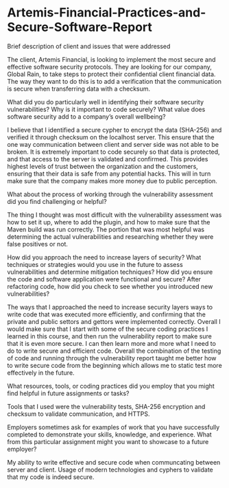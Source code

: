 # Artemis-Financial-Practices-and-Secure-Software-Report

Brief description of client and issues that were addressed

  The client, Artemis Financial, is looking to implement the most secure and effective software security protocols. They are looking for our company, Global Rain, to take steps to protect their confidential client financial data. The way they want to do this is to add a verification that the communication is secure when transferring data with a checksum. 
  
What did you do particularly well in identifying their software security vulnerabilities? Why is it important to code securely? What value does software security add to a company’s overall wellbeing?

  I believe that I identified a secure cypher to encrypt the data (SHA-256) and verified it through checksum on the localhost server. This ensure that the one way communication between client and server side was not able to be broken. It is extremely important to code securely so that data is protected, and that access to the server is validated and confirmed. This provides highest levels of trust between the organization and the customers, ensuring that their data is safe from any potential hacks. This will in turn make sure that the company makes more money due to public perception. 
  
What about the process of working through the vulnerability assessment did you find challenging or helpful?

  The thing I thought was most difficult with the vulnerability assessment was how to set it up, where to add the plugin, and how to make sure that the Maven build was run correctly. The portion that was most helpful was determining the actual vulnerabilities and researching whether they were false positives or not.
  
How did you approach the need to increase layers of security? What techniques or strategies would you use in the future to assess vulnerabilities and determine mitigation techniques? How did you ensure the code and software application were functional and secure? After refactoring code, how did you check to see whether you introduced new vulnerabilities?


  The ways that I approached the need to increase security layers ways to write code that was executed more efficiently, and confirming that the private and public settors and gettors were implemented correctly. Overall I would make sure that I start with some of the secure coding practices I learned in this course, and then run the vulnerability report to make sure that it is even more secure. I can then learn more and more what I need to do to write secure and efficient code. Overall the combination of the testing of code and running through the vulnerability report taught me better how to write secure code from the beginning which allows me to static test more effectively in the future.
  

What resources, tools, or coding practices did you employ that you might find helpful in future assignments or tasks?

  Tools that I used were the vulnerability tests, SHA-256 encryption and checksum to validate communication, and HTTPS.
  
Employers sometimes ask for examples of work that you have successfully completed to demonstrate your skills, knowledge, and experience. What from this particular assignment might you want to showcase to a future employer?

  My ability to write effective and secure code when communcating between server and client. Usage of modern technologies and cyphers to validate that my code is indeed secure.
